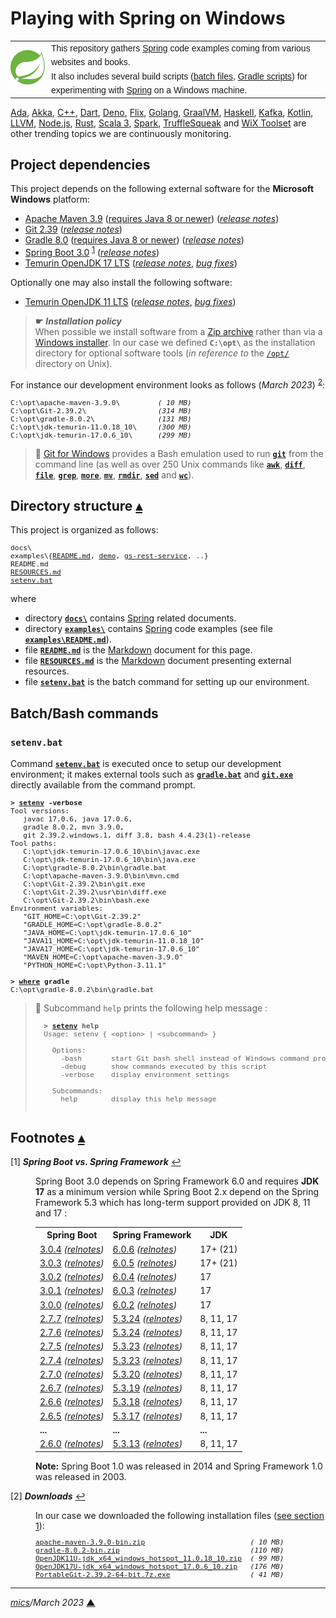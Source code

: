 # <span id="top">Playing with Spring on Windows</span>

<table style="font-family:Helvetica,Arial;line-height:1.6;">
  <tr>
  <td style="border:0;padding:0 10px 0 0;min-width:25%;"><a href="https://spring.io/" rel="external"><img src="./docs/images/spring-icon.svg" width="100" alt="Spring project"/></a></td>
  <td style="border:0;padding:0;vertical-align:text-top;">This repository gathers <a href="https://spring.io/" rel="external">Spring</a> code examples coming from various websites and books.<br/>
  It also includes several build scripts (<a href="https://en.wikibooks.org/wiki/Windows_Batch_Scripting" rel="external">batch files</a>, <a href="https://docs.gradle.org/current/userguide/writing_build_scripts.html" rel="external">Gradle scripts</a>) for experimenting with <a href="https://spring.io/" rel="external">Spring</a> on a Windows machine.
  </td>
  </tr>
</table>

[Ada][ada_examples], [Akka][akka_examples], [C++][cpp_examples], [Dart][dart_examples], [Deno][deno_examples], [Flix][flix_examples], [Golang][golang_examples], [GraalVM][graalvm_examples], [Haskell][haskell_examples], [Kafka][kafka_examples], [Kotlin][kotlin_examples], [LLVM][llvm_examples], [Node.js][nodejs_examples], [Rust][rust_examples], [Scala 3][scala3_examples], [Spark][spark_examples], [TruffleSqueak][trufflesqueak_examples] and [WiX Toolset][wix_examples] are other trending topics we are continuously monitoring.

## <span id="proj_deps">Project dependencies</span>

This project depends on the following external software for the **Microsoft Windows** platform:

- [Apache Maven 3.9][apache_maven] ([requires Java 8 or newer][apache_maven_history])  ([*release notes*][apache_maven_relnotes])
- [Git 2.39][git_downloads] ([*release notes*][git_relnotes])
- [Gradle 8.0][gradle_install] ([requires Java 8 or newer][gradle_compatibility]) ([*release notes*][gradle_relnotes])
- [Spring Boot 3.0][spring_boot_downloads] <sup id="anchor_01">[1](#footnote_01)</sup> ([*release notes*][spring_boot_relnotes])
- [Temurin OpenJDK 17 LTS][temurin_openjdk17] ([*release notes*][temurin_openjdk17_relnotes], [*bug fixes*][temurin_openjdk17_bugfixes])

Optionally one may also install the following software:

- [Temurin OpenJDK 11 LTS][temurin_openjdk11] ([*release notes*][temurin_openjdk11_relnotes], [*bug fixes*][temurin_openjdk11_bugfixes])

> **&#9755;** ***Installation policy***<br/>
> When possible we install software from a [Zip archive][zip_archive] rather than via a [Windows installer][windows_installer]. In our case we defined **`C:\opt\`** as the installation directory for optional software tools (*in reference to* the [`/opt/`][unix_opt] directory on Unix).

For instance our development environment looks as follows (*March 2023*) <sup id="anchor_02">[2](#footnote_02)</sup>:

<pre style="font-size:80%;">
C:\opt\apache-maven-3.9.0\         <i>( 10 MB)</i>
C:\opt\Git-2.39.2\                 <i>(314 MB)</i>
C:\opt\gradle-8.0.2\               <i>(131 MB)</i>
C:\opt\jdk-temurin-11.0.18_10\     <i>(300 MB)</i>
C:\opt\jdk-temurin-17.0.6_10\      <i>(299 MB)</i>
</pre>


> **:mag_right:** [Git for Windows][git_downloads] provides a Bash emulation used to run [**`git`**][git_cli] from the command line (as well as over 250 Unix commands like [**`awk`**][man1_awk], [**`diff`**][man1_diff], [**`file`**][man1_file], [**`grep`**][man1_grep], [**`more`**][man1_more], [**`mv`**][man1_mv], [**`rmdir`**][man1_rmdir], [**`sed`**][man1_sed] and [**`wc`**][man1_wc]).

## <span id="structure">Directory structure</span> [**&#x25B4;**](#top)

This project is organized as follows:

<pre style="font-size:80%;">
docs\
examples\{<a href="examples/README.md">README.md</a>, <a href="examples/demo/">demo</a>, <a href="examples/gs-rest-service/">gs-rest-service</a>, ..}
README.md
<a href="RESOURCES.md">RESOURCES.md</a>
<a href="setenv.bat">setenv.bat</a>
</pre>

where

- directory [**`docs\`**](docs/) contains [Spring] related documents.
- directory [**`examples\`**](examples/) contains [Spring] code examples (see file [**`examples\README.md`**](examples/README.md)).
- file [**`README.md`**](README.md) is the [Markdown][github_markdown] document for this page.
- file [**`RESOURCES.md`**](RESOURCES.md) is the [Markdown][github_markdown] document presenting external resources.
- file [**`setenv.bat`**](setenv.bat) is the batch command for setting up our environment.


## <span id="commands">Batch/Bash commands</span>

### **`setenv.bat`**

Command [**`setenv.bat`**](setenv.bat) is executed once to setup our development environment; it makes external tools such as [**`gradle.bat`**][gradle_cli] and [**`git.exe`**][git_cli] directly available from the command prompt.

<pre style="font-size:80%;">
<b>&gt; <a href="setenv.bat">setenv</a> -verbose</b>
Tool versions:
   javac 17.0.6, java 17.0.6,
   gradle 8.0.2, mvn 3.9.0,
   git 2.39.2.windows.1, diff 3.8, bash 4.4.23(1)-release
Tool paths:
   C:\opt\jdk-temurin-17.0.6_10\bin\javac.exe
   C:\opt\jdk-temurin-17.0.6_10\bin\java.exe
   C:\opt\gradle-8.0.2\bin\gradle.bat
   C:\opt\apache-maven-3.9.0\bin\mvn.cmd
   C:\opt\Git-2.39.2\bin\git.exe
   C:\opt\Git-2.39.2\usr\bin\diff.exe
   C:\opt\Git-2.39.2\bin\bash.exe
Environment variables:
   "GIT_HOME=C:\opt\Git-2.39.2"
   "GRADLE_HOME=C:\opt\gradle-8.0.2"
   "JAVA_HOME=C:\opt\jdk-temurin-17.0.6_10"
   "JAVA11_HOME=C:\opt\jdk-temurin-11.0.18_10"
   "JAVA17_HOME=C:\opt\jdk-temurin-17.0.6_10"
   "MAVEN_HOME=C:\opt\apache-maven-3.9.0"
   "PYTHON_HOME=C:\opt\Python-3.11.1"

<b>&gt; <a href="https://docs.microsoft.com/en-us/windows-server/administration/windows-commands/where_1" rel="external">where</a> gradle</b>
C:\opt\gradle-8.0.2\bin\gradle.bat
</pre>

> **:mag_right:** Subcommand `help` prints the following help message :
>   <pre style="font-size:80%;">
>   <b>&gt; <a href="setenv.bat">setenv</a> help</b>
>   Usage: setenv { &lt;option&gt; | &lt;subcommand&gt; }
>   &nbsp;
>     Options:
>       -bash       start Git bash shell instead of Windows command prompt
>       -debug      show commands executed by this script
>       -verbose    display environment settings
>   &nbsp;
>     Subcommands:
>       help        display this help message
>   </pre>

## <span id="footnotes">Footnotes</span> [**&#x25B4;**](#top)

<span id="footnote_01">[1]</span> ***Spring Boot vs. Spring Framework*** [↩](#anchor_01)

<dl><dd>
Spring Boot 3.0 depends on Spring Framework 6.0 and requires <b>JDK 17</b> as a minimum version while Spring Boot 2.x depend on the Spring Framework 5.3 which has long-term support provided on JDK 8, 11 and 17 :
</dd>
<dd>
<table>
<tr>
<th>Spring Boot</th>
<th>Spring Framework</th>
<th>JDK</th></tr>
<tr>
<td><a href="https://mvnrepository.com/artifact/org.springframework.boot/spring-boot-dependencies/3.0.4">3.0.4</a> <i>(<a href="https://github.com/spring-projects/spring-boot/releases/tag/v3.0.4">relnotes</a>)</i></td>
<td><a href="https://mvnrepository.com/artifact/org.springframework/spring-core/6.0.6">6.0.6</a> <i>(<a href="https://github.com/spring-projects/spring-framework/releases/tag/v6.0.6">relnotes</a>)</td>
<td>17+ (21)</td>
</tr>
<tr>
<td><a href="https://mvnrepository.com/artifact/org.springframework.boot/spring-boot-dependencies/3.0.3">3.0.3</a> <i>(<a href="https://github.com/spring-projects/spring-boot/releases/tag/v3.0.3">relnotes</a>)</i></td>
<td><a href="https://mvnrepository.com/artifact/org.springframework/spring-core/6.0.5">6.0.5</a> <i>(<a href="https://github.com/spring-projects/spring-framework/releases/tag/v6.0.5">relnotes</a>)</td>
<td>17+ (21)</td>
</tr>
<tr>
<td><a href="https://mvnrepository.com/artifact/org.springframework.boot/spring-boot-dependencies/3.0.2">3.0.2</a> <i>(<a href="https://github.com/spring-projects/spring-boot/releases/tag/v3.0.2">relnotes</a>)</i></td>
<td><a href="https://mvnrepository.com/artifact/org.springframework/spring-core/6.0.4">6.0.4</a> <i>(<a href="https://github.com/spring-projects/spring-framework/releases/tag/v6.0.4">relnotes</a>)</td>
<td>17</td>
</tr>
<tr>
<td><a href="https://mvnrepository.com/artifact/org.springframework.boot/spring-boot-dependencies/3.0.1">3.0.1</a> <i>(<a href="https://github.com/spring-projects/spring-boot/releases/tag/v3.0.1">relnotes</a>)</i></td>
<td><a href="https://mvnrepository.com/artifact/org.springframework/spring-core/6.0.3">6.0.3</a> <i>(<a href="https://github.com/spring-projects/spring-framework/releases/tag/v6.0.3">relnotes</a>)</td>
<td>17</td>
</tr>
<tr>
<td><a href="https://mvnrepository.com/artifact/org.springframework.boot/spring-boot-dependencies/3.0.0">3.0.0</a> <i>(<a href="https://github.com/spring-projects/spring-boot/releases/tag/v3.0.0">relnotes</a>)</i></td>
<td><a href="https://mvnrepository.com/artifact/org.springframework/spring-core/6.0.2">6.0.2</a> <i>(<a href="https://github.com/spring-projects/spring-framework/releases/tag/v6.0.2">relnotes</a>)</td>
<td>17</td>
</tr>
<tr>
<td><a href="https://mvnrepository.com/artifact/org.springframework.boot/spring-boot-dependencies/2.7.7">2.7.7</a> <i>(<a href="https://github.com/spring-projects/spring-boot/releases/tag/v2.7.7">relnotes</a>)</i></td>
<td><a href="https://mvnrepository.com/artifact/org.springframework/spring-core/5.3.24">5.3.24</a> <i>(<a href="https://github.com/spring-projects/spring-framework/releases/tag/v5.3.24">relnotes</a>)</td>
<td>8, 11, 17</td>
</tr>
<tr>
<td><a href="https://mvnrepository.com/artifact/org.springframework.boot/spring-boot-dependencies/2.7.6">2.7.6</a> <i>(<a href="https://github.com/spring-projects/spring-boot/releases/tag/v2.7.6">relnotes</a>)</i></td>
<td><a href="https://mvnrepository.com/artifact/org.springframework/spring-core/5.3.24">5.3.24</a> <i>(<a href="https://github.com/spring-projects/spring-framework/releases/tag/v5.3.24">relnotes</a>)</td>
<td>8, 11, 17</td>
</tr>
<tr>
<td><a href="https://mvnrepository.com/artifact/org.springframework.boot/spring-boot-dependencies/2.7.5">2.7.5</a> <i>(<a href="https://github.com/spring-projects/spring-boot/releases/tag/v2.7.5">relnotes</a>)</i></td>
<td><a href="https://mvnrepository.com/artifact/org.springframework/spring-core/5.3.23">5.3.23</a> <i>(<a href="https://github.com/spring-projects/spring-framework/releases/tag/v5.3.23">relnotes</a>)</td>
<td>8, 11, 17</td>
</tr>
<tr>
<td><a href="https://mvnrepository.com/artifact/org.springframework.boot/spring-boot-dependencies/2.7.4">2.7.4</a> <i>(<a href="https://github.com/spring-projects/spring-boot/releases/tag/v2.7.4">relnotes</a>)</i></td>
<td><a href="https://mvnrepository.com/artifact/org.springframework/spring-core/5.3.23">5.3.23</a> <i>(<a href="https://github.com/spring-projects/spring-framework/releases/tag/v5.3.23">relnotes</a>)</td>
<td>8, 11, 17</td>
</tr>
<tr>
<td><a href="https://mvnrepository.com/artifact/org.springframework.boot/spring-boot-dependencies/2.7.0">2.7.0</a> <i>(<a href="https://github.com/spring-projects/spring-boot/releases/tag/v2.7.0">relnotes</a>)</i></td>
<td><a href="https://mvnrepository.com/artifact/org.springframework/spring-core/5.3.20">5.3.20</a> <i>(<a href="https://github.com/spring-projects/spring-framework/releases/tag/v5.3.20">relnotes</a>)</td>
<td>8, 11, 17</td>
</tr>
<tr>
<td><a href="https://mvnrepository.com/artifact/org.springframework.boot/spring-boot-dependencies/2.6.7">2.6.7</a> <i>(<a href="https://github.com/spring-projects/spring-boot/releases/tag/v2.6.7">relnotes</a>)</i></td>
<td><a href="https://mvnrepository.com/artifact/org.springframework/spring-framework-bom/5.3.19">5.3.19</a> <i>(<a href="https://github.com/spring-projects/spring-framework/releases/tag/v5.3.19">relnotes</a>)</i></td>
<td>8, 11, 17</td>
</tr>
<tr>
<td><a href="https://mvnrepository.com/artifact/org.springframework.boot/spring-boot-dependencies/2.6.6">2.6.6</a> <i>(<a href="https://github.com/spring-projects/spring-boot/releases/tag/v2.6.6">relnotes</a>)</i></td>
<td><a href="https://mvnrepository.com/artifact/org.springframework/spring-framework-bom/5.3.18">5.3.18</a> <i>(<a href="https://github.com/spring-projects/spring-framework/releases/tag/v5.3.18">relnotes</a>)</i></td>
<td>8, 11, 17</td>
</tr>
<tr>
<td><a href="https://mvnrepository.com/artifact/org.springframework.boot/spring-boot/2.6.5">2.6.5</a> <i>(<a href="https://github.com/spring-projects/spring-boot/releases/tag/v2.6.5">relnotes</a>)</i></td>
<td><a href="https://mvnrepository.com/artifact/org.springframework/spring-core/5.3.17">5.3.17</a> <i>(<a href="https://github.com/spring-projects/spring-framework/releases/tag/v5.3.17">relnotes</a>)</i></td>
<td>8, 11, 17</td>
</tr>
<tr>
<td><b>...</b></td><td><b>...</b></td><td><b>...</b></td>
</tr>
<tr>
<td><a href="https://mvnrepository.com/artifact/org.springframework.boot/spring-boot/2.6.0">2.6.0</a> <i>(<a href="https://github.com/spring-projects/spring-boot/releases/tag/v2.6.0">relnotes</a>)</i></td>
<td><a href="https://mvnrepository.com/artifact/org.springframework/spring-core/5.3.13">5.3.13</a> <i>(<a href="https://github.com/spring-projects/spring-framework/releases/tag/v5.3.13">relnotes</a>)</i></td>
<td>8, 11, 17</td>
</tr>
</table>
</dd>
<dd>
<b>Note:</b> Spring Boot 1.0 was released in 2014 and Spring Framework 1.0 was released in 2003.
</dd></dl>

<span id="footnote_02">[2]</span> ***Downloads*** [↩](#anchor_02)

<dl><dd>
In our case we downloaded the following installation files (<a href="#proj_deps">see section 1</a>):
</dd>
<dd>
<pre style="font-size:80%;">
<a href="https://maven.apache.org/download.cgi">apache-maven-3.9.0-bin.zip</a>                         <i>( 10 MB)</i>
<a href="https://gradle.org/install/">gradle-8.0.2-bin.zip</a>                               <i>(110 MB)</i>
<a href="https://adoptium.net/releases.html?variant=openjdk11&jvmVariant=hotspot">OpenJDK11U-jdk_x64_windows_hotspot_11.0.18_10.zip</a>  <i>( 99 MB)</i>
<a href="https://adoptium.net/temurin/releases/?variant=openjdk17&jvmVariant=hotspot">OpenJDK17U-jdk_x64_windows_hotspot_17.0.6_10.zip</a>   <i>(176 MB)</i>
<a href="https://git-scm.com/download/win">PortableGit-2.39.2-64-bit.7z.exe</a>                   <i>( 41 MB)</i>
</pre>
</dd></dl>

***

*[mics](https://lampwww.epfl.ch/~michelou/)/March 2023* [**&#9650;**](#top)
<span id="bottom">&nbsp;</span>

<!-- link refs -->

[ada_examples]: https://github.com/michelou/ada-examples
[akka_examples]: https://github.com/michelou/akka-examples
[apache_maven]: https://maven.apache.org/download.cgi
[apache_maven_cli]: https://maven.apache.org/ref/current/maven-embedder/cli.html
[apache_maven_history]: https://maven.apache.org/docs/history.html
[apache_maven_relnotes]: https://maven.apache.org/docs/3.9.0/release-notes.html
[cpp_examples]: https://github.com/michelou/cpp-examples
[dart_examples]: https://github.com/michelou/dart-examples
[deno_examples]: https://github.com/michelou/deno-examples
[flix_examples]: https://github.com/michelou/flix-examples
[git_cli]: https://git-scm.com/docs/git
[git_downloads]: https://git-scm.com/download/win
[git_relnotes]: https://raw.githubusercontent.com/git/git/master/Documentation/RelNotes/2.39.2.txt
[github_markdown]: https://github.github.com/gfm/
[golang_examples]: https://github.com/michelou/golang-examples
[graalvm_examples]: https://github.com/michelou/graalvm-examples
[gradle_cli]: https://docs.gradle.org/current/userguide/command_line_interface.html
[gradle_compatibility]: https://docs.gradle.org/current/release-notes.html#upgrade-instructions
[gradle_install]: https://gradle.org/install/
[gradle_latest]: https://gradle.org/releases/
[gradle_relnotes]: https://docs.gradle.org/8.0/release-notes.html
[haskell_examples]: https://github.com/michelou/haskell-examples
[kafka_examples]: https://github.com/michelou/kafka-examples
[kotlin_examples]: https://github.com/michelou/kotlin-examples
[linux_opt]: https://tldp.org/LDP/Linux-Filesystem-Hierarchy/html/opt.html
[llvm_examples]: https://github.com/michelou/llvm-examples
[man1_awk]: https://www.linux.org/docs/man1/awk.html
[man1_diff]: https://www.linux.org/docs/man1/diff.html
[man1_file]: https://www.linux.org/docs/man1/file.html
[man1_grep]: https://www.linux.org/docs/man1/grep.html
[man1_more]: https://www.linux.org/docs/man1/more.html
[man1_mv]: https://www.linux.org/docs/man1/mv.html
[man1_rmdir]: https://www.linux.org/docs/man1/rmdir.html
[man1_sed]: https://www.linux.org/docs/man1/sed.html
[man1_wc]: https://www.linux.org/docs/man1/wc.html
[maven_latest]: https://maven.apache.org/download.cgi
[maven_relnotes]: https://maven.apache.org/docs/3.9.0/release-notes.html
[nodejs_examples]: https://github.com/michelou/nodejs-examples
[rust_examples]: https://github.com/michelou/rust-examples
[scala3_examples]: https://github.com/michelou/dotty-examples
[spark_examples]: https://github.com/michelou/spark-examples
[spring]: https://spring.io/
[spring_boot_downloads]: https://mvnrepository.com/artifact/org.springframework.boot/spring-boot
[spring_boot_relnotes]: https://github.com/spring-projects/spring-boot/wiki/Spring-Boot-3.0-Release-Notes
[temurin_openjdk11_bugfixes]: https://www.oracle.com/java/technologies/javase/11-0-15-bugfixes.html
[temurin_openjdk11_relnotes]: https://mail.openjdk.java.net/pipermail/jdk-updates-dev/2021-October/009368.html
[temurin_openjdk11]: https://adoptium.net/releases.html?variant=openjdk11&jvmVariant=hotspot
[temurin_openjdk17]: https://adoptium.net/releases.html?variant=openjdk17&jvmVariant=hotspot
[temurin_openjdk17_bugfixes]: https://www.oracle.com/java/technologies/javase/17-0-1-bugfixes.html
[temurin_openjdk17_relnotes]: https://github.com/openjdk/jdk/compare/jdk-17%2B20...jdk-17%2B21
[trufflesqueak_examples]: https://github.com/michelou/trufflesqueak-examples
[unix_opt]: https://tldp.org/LDP/Linux-Filesystem-Hierarchy/html/opt.html
[windows_installer]: https://docs.microsoft.com/en-us/windows/win32/msi/windows-installer-portal
[windows_limitation]: https://support.microsoft.com/en-gb/help/830473/command-prompt-cmd-exe-command-line-string-limitation
[windows_subst]: https://docs.microsoft.com/en-us/windows-server/administration/windows-commands/subst
[wix_examples]: https://github.com/michelou/wix-examples
[zip_archive]: https://www.howtogeek.com/178146/htg-explains-everything-you-need-to-know-about-zipped-files/
